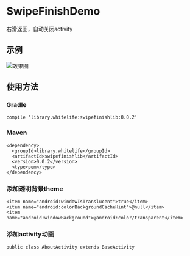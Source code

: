 # SwipeFinishDemo
右滑返回，自动关闭activity

## 示例
![效果图](http://7xjrms.com1.z0.glb.clouddn.com/mzswipe%20finish.gif)

## 使用方法

### Gradle
```
compile 'library.whitelife:swipefinishlib:0.0.2'
```
### Maven
```
<dependency>
  <groupId>library.whitelife</groupId>
  <artifactId>swipefinishlib</artifactId>
  <version>0.0.2</version>
  <type>pom</type>
</dependency>
```
### 添加透明背景theme
```
<item name="android:windowIsTranslucent">true</item>
<item name="android:colorBackgroundCacheHint">@null</item>
<item name="android:windowBackground">@android:color/transparent</item>
```
### 添加activity动画
```
public class AboutActivity extends BaseActivity

```
